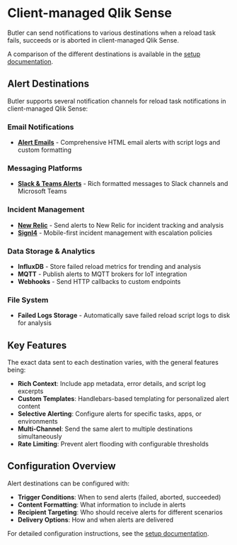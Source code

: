 # Client-managed Qlik Sense

Butler can send notifications to various destinations when a reload task fails, succeeds or is aborted in client-managed Qlik Sense.

A comparison of the different destinations is available in the [setup documentation](/docs/getting-started/setup/task-alerts/client-managed/).

## Alert Destinations

Butler supports several notification channels for reload task notifications in client-managed Qlik Sense:

### Email Notifications

- **[Alert Emails](/docs/concepts/reload-tasks/client-managed/alert-emails/)** - Comprehensive HTML email alerts with script logs and custom formatting

### Messaging Platforms

- **[Slack & Teams Alerts](/docs/concepts/reload-tasks/client-managed/alerts-slack-teams/)** - Rich formatted messages to Slack channels and Microsoft Teams

### Incident Management

- **[New Relic](/docs/concepts/incident-management/new-relic)** - Send alerts to New Relic for incident tracking and analysis
- **[Signl4](/docs/concepts/incident-management/signl4)** - Mobile-first incident management with escalation policies

### Data Storage & Analytics

- **InfluxDB** - Store failed reload metrics for trending and analysis
- **MQTT** - Publish alerts to MQTT brokers for IoT integration
- **Webhooks** - Send HTTP callbacks to custom endpoints

### File System

- **Failed Logs Storage** - Automatically save failed reload script logs to disk for analysis

## Key Features

The exact data sent to each destination varies, with the general features being:

- **Rich Context**: Include app metadata, error details, and script log excerpts
- **Custom Templates**: Handlebars-based templating for personalized alert content
- **Selective Alerting**: Configure alerts for specific tasks, apps, or environments
- **Multi-Channel**: Send the same alert to multiple destinations simultaneously
- **Rate Limiting**: Prevent alert flooding with configurable thresholds

## Configuration Overview

Alert destinations can be configured with:

- **Trigger Conditions**: When to send alerts (failed, aborted, succeeded)
- **Content Formatting**: What information to include in alerts
- **Recipient Targeting**: Who should receive alerts for different scenarios
- **Delivery Options**: How and when alerts are delivered

For detailed configuration instructions, see the [setup documentation](/docs/getting-started/setup/task-alerts/client-managed/).
